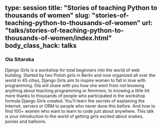 type: session
title: "Stories of teaching Python to thousands of women"
slug: "stories-of-teaching-python-to-thousands-of-women"
url: "talks/stories-of-teaching-python-to-thousands-of-women/index.html"
body_class_hack: talks
---

### Ola Sitarska

Django Girls is a workshop for total beginners into the world of web building. Started by two Polish girls in Berlin and now organized all over the world in 45 cities, Django Girls aim to inspire women to fall in love with programming. Ola will share with you how she went from not knowing anything about teaching programming or feminism, to knowing a little bit more thanks to thousands of people who participated in the workshop formula Django Girls created. You'll learn the secrets of explaining the Internet, servers or ORM to people who never done this before. And how to find 100+ women who want to learn to code just about anywhere. This talk is your introduction to the world of getting girls excited about snakes, ponies and balloons.